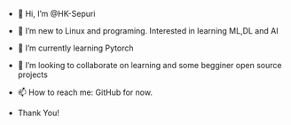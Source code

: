 - 👋 Hi, I’m @HK-Sepuri
- 👀 I’m new to Linux and programing. Interested in learning ML,DL and AI
- 🌱 I’m currently learning Pytorch
- 💞️ I’m looking to collaborate on learning and some begginer open source projects 
- 📫 How to reach me: GitHub for now.

- Thank You!

<!---
HK-Sepuri/HK-Sepuri is a ✨ special ✨ repository because its `README.md` (this file) appears on your GitHub profile.
You can click the Preview link to take a look at your changes.
--->

